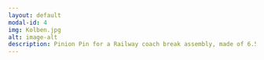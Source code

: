 ```yaml
---
layout: default
modal-id: 4
img: Kolben.jpg
alt: image-alt
description: Pinion Pin for a Railway coach break assembly, made of 6.5 mm thick material. Being supplied to the Indian Railways.
---
```

